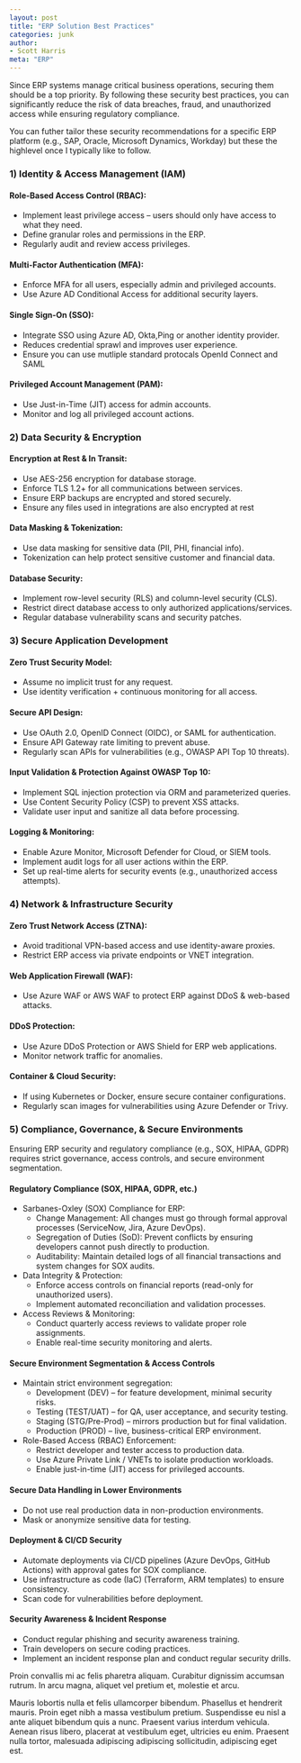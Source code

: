 ```yaml
---
layout: post
title: "ERP Solution Best Practices"
categories: junk
author:
- Scott Harris
meta: "ERP"
---
```


Since ERP systems manage critical business operations, securing them should be a top priority. By following these security best practices, you can significantly reduce the risk of data breaches, fraud, and unauthorized access while ensuring regulatory compliance.

You can futher tailor these security recommendations for a specific ERP platform (e.g., SAP, Oracle, Microsoft Dynamics, Workday) but these the highlevel once I typically like to follow.


### 1) Identity & Access Management (IAM)

#### Role-Based Access Control (RBAC):

- Implement least privilege access – users should only have access to what they need.
- Define granular roles and permissions in the ERP.
- Regularly audit and review access privileges.

#### Multi-Factor Authentication (MFA):

- Enforce MFA for all users, especially admin and privileged accounts.
- Use Azure AD Conditional Access for additional security layers.

#### Single Sign-On (SSO):

- Integrate SSO using Azure AD, Okta,Ping or another identity provider.
- Reduces credential sprawl and improves user experience.
- Ensure you can use mutliple standard protocals OpenId Connect and SAML

#### Privileged Account Management (PAM):

- Use Just-in-Time (JIT) access for admin accounts.
- Monitor and log all privileged account actions.



### 2) Data Security & Encryption

#### Encryption at Rest & In Transit:

- Use AES-256 encryption for database storage.
- Enforce TLS 1.2+ for all communications between services.
- Ensure ERP backups are encrypted and stored securely.
- Ensure any files used in integrations are also encrypted at rest

#### Data Masking & Tokenization:

- Use data masking for sensitive data (PII, PHI, financial info).
- Tokenization can help protect sensitive customer and financial data.

#### Database Security:

- Implement row-level security (RLS) and column-level security (CLS).
- Restrict direct database access to only authorized applications/services.
- Regular database vulnerability scans and security patches.

### 3) Secure Application Development

#### Zero Trust Security Model:

- Assume no implicit trust for any request.
- Use identity verification + continuous monitoring for all access.

#### Secure API Design:

- Use OAuth 2.0, OpenID Connect (OIDC), or SAML for authentication.
- Ensure API Gateway rate limiting to prevent abuse.
- Regularly scan APIs for vulnerabilities (e.g., OWASP API Top 10 threats).

#### Input Validation & Protection Against OWASP Top 10:

- Implement SQL injection protection via ORM and parameterized queries.
- Use Content Security Policy (CSP) to prevent XSS attacks.
- Validate user input and sanitize all data before processing.

#### Logging & Monitoring:

- Enable Azure Monitor, Microsoft Defender for Cloud, or SIEM tools.
- Implement audit logs for all user actions within the ERP.
- Set up real-time alerts for security events (e.g., unauthorized access attempts).

### 4) Network & Infrastructure Security

#### Zero Trust Network Access (ZTNA):

- Avoid traditional VPN-based access and use identity-aware proxies.
- Restrict ERP access via private endpoints or VNET integration.

#### Web Application Firewall (WAF):
- Use Azure WAF or AWS WAF to protect ERP against DDoS & web-based attacks.

#### DDoS Protection:

- Use Azure DDoS Protection or AWS Shield for ERP web applications.
- Monitor network traffic for anomalies.

#### Container & Cloud Security:

- If using Kubernetes or Docker, ensure secure container configurations.
- Regularly scan images for vulnerabilities using Azure Defender or Trivy.


### 5) Compliance, Governance, & Secure Environments
Ensuring ERP security and regulatory compliance (e.g., SOX, HIPAA, GDPR) requires strict governance, access controls, and secure environment segmentation.

#### Regulatory Compliance (SOX, HIPAA, GDPR, etc.)
- Sarbanes-Oxley (SOX) Compliance for ERP:
    - Change Management: All changes must go through formal approval processes (ServiceNow, Jira, Azure DevOps).
    - Segregation of Duties (SoD): Prevent conflicts by ensuring developers cannot push directly to production.
    - Auditability: Maintain detailed logs of all financial transactions and system changes for SOX audits.
- Data Integrity & Protection:
    - Enforce access controls on financial reports (read-only for unauthorized users).
    - Implement automated reconciliation and validation processes.
- Access Reviews & Monitoring:
    - Conduct quarterly access reviews to validate proper role assignments.
    - Enable real-time security monitoring and alerts.

#### Secure Environment Segmentation & Access Controls
- Maintain strict environment segregation:
    - Development (DEV) – for feature development, minimal security risks.
    - Testing (TEST/UAT) – for QA, user acceptance, and security testing.
    - Staging (STG/Pre-Prod) – mirrors production but for final validation.
    - Production (PROD) – live, business-critical ERP environment.
- Role-Based Access (RBAC) Enforcement:
    - Restrict developer and tester access to production data.
    - Use Azure Private Link / VNETs to isolate production workloads.
    - Enable just-in-time (JIT) access for privileged accounts.
#### Secure Data Handling in Lower Environments
- Do not use real production data in non-production environments.
- Mask or anonymize sensitive data for testing.

#### Deployment & CI/CD Security
- Automate deployments via CI/CD pipelines (Azure DevOps, GitHub Actions) with approval gates for SOX compliance.
- Use infrastructure as code (IaC) (Terraform, ARM templates) to ensure consistency.
- Scan code for vulnerabilities before deployment.

#### Security Awareness & Incident Response
- Conduct regular phishing and security awareness training.
- Train developers on secure coding practices.
- Implement an incident response plan and conduct regular security drills.



Proin convallis mi ac felis pharetra aliquam. Curabitur dignissim accumsan rutrum. In arcu magna, aliquet vel pretium et, molestie et arcu.

Mauris lobortis nulla et felis ullamcorper bibendum. Phasellus et hendrerit mauris. Proin eget nibh a massa vestibulum pretium. Suspendisse eu nisl a ante aliquet bibendum quis a nunc. Praesent varius interdum vehicula. Aenean risus libero, placerat at vestibulum eget, ultricies eu enim. Praesent nulla tortor, malesuada adipiscing adipiscing sollicitudin, adipiscing eget est.
